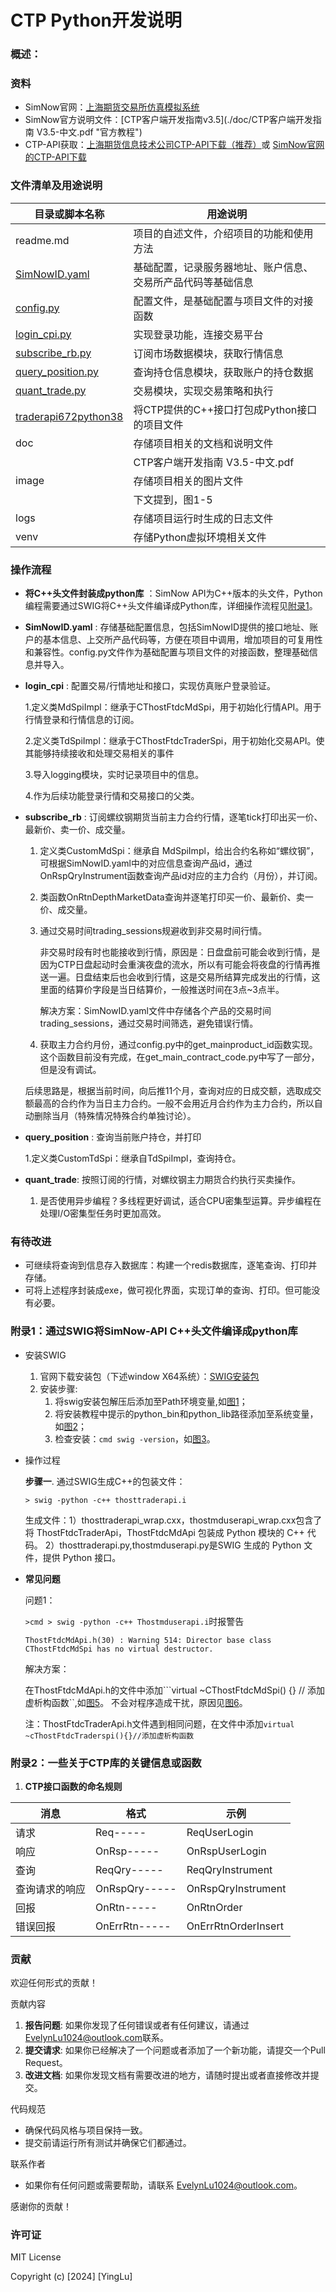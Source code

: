 # CTP Python开发说明

### 概述：

### 资料
- SimNow官网：[上海期货交易所仿真模拟系统](https://www.simnow.com.cn/ "simnow官网")
- SimNow官方说明文件：[CTP客户端开发指南v3.5](./doc/CTP客户端开发指南 V3.5-中文.pdf "官方教程")
- CTP-API获取：[上海期货信息技术公司CTP-API下载（推荐）](http://www.sfit.com.cn/5_2_DocumentDown_2.htm "SFIT官网下载链接")或 [SimNow官网的CTP-API下载](https://www.simnow.com.cn/static/apiDownload.action "CTP-API 下载")

### 文件清单及用途说明

| 目录或脚本名称                                   | 用途说明                                                   |
|-------------------------------------------|--------------------------------------------------------|
| readme.md                                 | 项目的自述文件，介绍项目的功能和使用方法                                   |
| [SimNowID.yaml](#jump_sim)                | 基础配置，记录服务器地址、账户信息、交易所产品代码等基础信息                         |
| [config.py](#jump_con)                    | 配置文件，是基础配置与项目文件的对接函数                                   |
| [login_cpi.py](#jump_a1)          | 实现登录功能，连接交易平台                                          |
| [subscribe_rb.py](#jump_a2)       | 订阅市场数据模块，获取行情信息                                        |
| [query_position.py](#jump_a3)     | 查询持仓信息模块，获取账户的持仓数据                                     |
| [quant_trade.py](#jump_a4)        | 交易模块，实现交易策略和执行                                         |
| [traderapi672python38](#jump_headpackage) | 将CTP提供的C++接口打包成Python接口的项目文件                           |
| doc                                       | 存储项目相关的文档和说明文件                                         |
|                                           | CTP客户端开发指南 V3.5-中文.pdf                                 |
| image                                     | 存储项目相关的图片文件                                            |
|                                           | 下文提到，图1-5                                              |
| logs                                      | 存储项目运行时生成的日志文件                                         |
| venv                                      | 存储Python虚拟环境相关文件                                       |

### 操作流程
- <span id="jump_headpackage">**将C++头文件封装成python库** </span>：SimNow API为C++版本的头文件，Python编程需要通过SWIG将C++头文件编译成Python库，详细操作流程见[附录1](#jump_appendix1)。


- <span id="jump_sim">**SimNowID.yaml** </span>: 存储基础配置信息，包括SimNowID提供的接口地址、账户的基本信息、上交所产品代码等，方便在项目中调用，增加项目的可复用性和兼容性。</span><span id="jump_con">config.py文件作为基础配置与项目文件的对接函数，整理基础信息并导入。</span>


- <span id="jump_a1">**login_cpi** </span>: 配置交易/行情地址和接口，实现仿真账户登录验证。

  1.定义类MdSpiImpl：继承于CThostFtdcMdSpi，用于初始化行情API。用于行情登录和行情信息的订阅。

  2.定义类TdSpiImpl：继承于CThostFtdcTraderSpi，用于初始化交易API。使其能够持续接收和处理交易相关的事件

  3.导入logging模块，实时记录项目中的信息。

  4.作为后续功能登录行情和交易接口的父类。


- <span id="jump_a2">**subscribe_rb** </span>: 订阅螺纹钢期货当前主力合约行情，逐笔tick打印出买一价、最新价、卖一价、成交量。

  1. 定义类CustomMdSpi：继承自 MdSpiImpl，给出合约名称如“螺纹钢”，可根据SimNowID.yaml中的对应信息查询产品id，通过OnRspQryInstrument函数查询产品id对应的主力合约（月份），并订阅。

  2. 类函数OnRtnDepthMarketData查询并逐笔打印买一价、最新价、卖一价、成交量。

  3. 通过交易时间trading_sessions规避收到非交易时间行情。
     
     非交易时段有时也能接收到行情，原因是：日盘盘前可能会收到行情，是因为CTP日盘起动时会重演夜盘的流水，所以有可能会将夜盘的行情再推送一遍。日盘结束后也会收到行情，这是交易所结算完成发出的行情，这里面的结算价字段是当日结算价，一般推送时间在3点~3点半。

     解决方案：SimNowID.yaml文件中存储各个产品的交易时间trading_sessions，通过交易时间筛选，避免错误行情。
  4. 获取主力合约月份，通过config.py中的get_mainproduct_id函数实现。这个函数目前没有完成，在get_main_contract_code.py中写了一部分，但是没有调试。 

    后续思路是，根据当前时间，向后推11个月，查询对应的日成交额，选取成交额最高的合约作为当日主力合约。一般不会用近月合约作为主力合约，所以自动删除当月（特殊情况特殊合约单独讨论）。


- <span id="jump_a3">**query_position** </span>: 查询当前账户持仓，并打印

  1.定义类CustomTdSpi：继承自TdSpiImpl，查询持仓。


- <span id="jump_a4">**quant_trade**: 按照订阅的行情，对螺纹钢主力期货合约执行买卖操作。

   1. 是否使用异步编程？多线程更好调试，适合CPU密集型运算。异步编程在处理I/O密集型任务时更加高效。

### 有待改进
- 可继续将查询到信息存入数据库：构建一个redis数据库，逐笔查询、打印并存储。
- 可将上述程序封装成exe，做可视化界面，实现订单的查询、打印。但可能没有必要。



### <span id="jump_appendix1">附录1：通过SWIG将SimNow-API C++头文件编译成python库</span>
- 安装SWIG
  1. 官网下载安装包（下述window X64系统）：[SWIG安装包](https://swig.org/download.html "SWIG安装包下载")
  2. 安装步骤:
      1) 将swig安装包解压后添加至Path环境变量,如[图1](./image/pic_Path_SwigExe.png)；
      2) 将安装教程中提示的python_bin和python_lib路径添加至系统变量，如[图2](./image/pic_PathPython.png)；
      3) 检查安装：```cmd swig -version```，如[图3](./image/pic_Cmc_SwigVersion.png)。
- 操作过程

  **步骤一**. 通过SWIG生成C++的包装文件：

     ```> swig -python -c++ thosttraderapi.i```
   
    生成文件：1）thosttraderapi_wrap.cxx，thostmduserapi_wrap.cxx包含了将 ThostFtdcTraderApi，ThostFtdcMdApi 包装成 Python 模块的 C++ 代码。 2）thosttraderapi.py,thostmduserapi.py是SWIG 生成的 Python 文件，提供 Python 接口。

- **常见问题**
  
   问题1：
   
   ```>cmd > swig -python -c++ Thostmduserapi.i```时报警告
   
   ```ThostFtdcMdApi.h(30) : Warning 514: Director base class CThostFtdcMdSpi has no virtual destructor.```
   
   解决方案：

   在ThostFtdcMdApi.h的文件中添加```virtual ~CThostFtdcMdSpi() {} // 添加虚析构函数``,如[图5](./image/ThostFtdcMdApi.h增添虚构函数.png)。 不会对程序造成干扰，原因见[图6](./image/添加虚构函数的作用.png)。

   注：ThostFtdcTraderApi.h文件遇到相同问题，在文件中添加```virtual ~cThostFtdcTraderspi(){}//添加虚析构函数```

### 附录2：一些关于CTP库的关键信息或函数

   1. **CTP接口函数的命名规则**

| 消息            | 格式         | 示例                |
|-----------------|--------------|---------------------|
| 请求            | Req-----     | ReqUserLogin        |
| 响应            | OnRsp-----   | OnRspUserLogin      |
| 查询            | ReqQry-----  | ReqQryInstrument    |
| 查询请求的响应  | OnRspQry-----| OnRspQryInstrument  |
| 回报            | OnRtn-----   | OnRtnOrder          |
| 错误回报        | OnErrRtn-----| OnErrRtnOrderInsert |

### 贡献

欢迎任何形式的贡献！

贡献内容

1. **报告问题**: 如果你发现了任何错误或者有任何建议，请通过[EvelynLu1024@outlook.com](EvelynLu1024@outlook.com)联系。
2. **提交请求**: 如果你已经解决了一个问题或者添加了一个新功能，请提交一个Pull Request。
3. **改进文档**: 如果你发现文档有需要改进的地方，请随时提出或者直接修改并提交。

代码规范

- 确保代码风格与项目保持一致。
- 提交前请运行所有测试并确保它们都通过。

联系作者

- 如果你有任何问题或需要帮助，请联系 [EvelynLu1024@outlook.com](EvelynLu1024@outlook.com)。

感谢你的贡献！

### 许可证

MIT License

Copyright (c) [2024] [YingLu]
